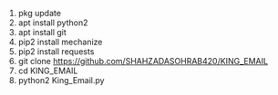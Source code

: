 

1.  pkg update
2.  apt install python2 
3.  apt install git 
4.  pip2 install mechanize 
5.  pip2 install requests 
6.  git clone https://github.com/SHAHZADASOHRAB420/KING_EMAIL
7.  cd KING_EMAIL
8.  python2 King_Email.py






